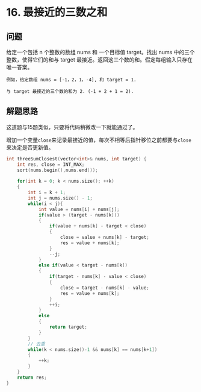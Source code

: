 # 16. 最接近的三数之和

## 问题
给定一个包括 n 个整数的数组 nums 和 一个目标值 target。找出 nums 中的三个整数，使得它们的和与 target 最接近。返回这三个数的和。假定每组输入只存在唯一答案。
```
例如，给定数组 nums = [-1，2，1，-4], 和 target = 1.

与 target 最接近的三个数的和为 2. (-1 + 2 + 1 = 2).
```


## 解题思路
这道题与15题类似，只要将代码稍微改一下就能通过了。

增加一个变量`close`来记录最接近的值，每次不相等后指针移位之前都要与`close`来决定是否更新值。

```cpp
int threeSumClosest(vector<int>& nums, int target) {
    int res, close = INT_MAX;
    sort(nums.begin(),nums.end());
    
    for(int k = 0; k < nums.size(); ++k)
    {
        int i = k + 1;
        int j = nums.size() - 1;
        while(i < j){
            int value = nums[i] + nums[j];
            if(value > (target - nums[k]))
            {
                if(value + nums[k] - target < close)
                {
                    close = value + nums[k] - target;
                    res = value + nums[k];
                }
                --j;
            }
            else if(value < target - nums[k])
            {
                if(target - nums[k] - value < close)
                {
                    close = target - nums[k] - value;
                    res = value + nums[k];
                }
                ++i;
            }
            else
            {
                return target;
            }                
        }
        // 去重
        while(k < nums.size()-1 && nums[k] == nums[k+1])
        {
            ++k;
        }
    }
    return res;
}
```